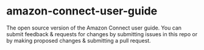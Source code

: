 # amazon-connect-user-guide
The open source version of the Amazon Connect user guide. You can submit feedback &amp; requests for changes by submitting issues in this repo or by making proposed changes &amp; submitting a pull request.
